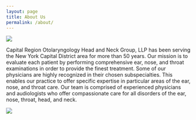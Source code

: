 ```yaml
---
layout: page
title: About Us
permalink: /about/
---
```

<img src="{{ site.urlimg }}humans/ent133.jpg" class="center">

Capital Region Otolaryngology Head and Neck Group, LLP has been serving the New York Capital District area for more than 50 years. Our mission is to evaluate each patient by performing comprehensive ear, nose, and throat examinations in order to provide the finest treatment. Some of our physicians are highly recognized in their chosen subspecialties. This enables our practice to offer specific expertise in particular areas of the ear, nose, and throat care. Our team is comprised of experienced physicians and audiologists who offer compassionate care for all disorders of the ear, nose, throat, head, and neck.

<img src="{{ site.url }}{{ site.baseurl }}/assets/img/capitaloto_logo.png" class="center">
